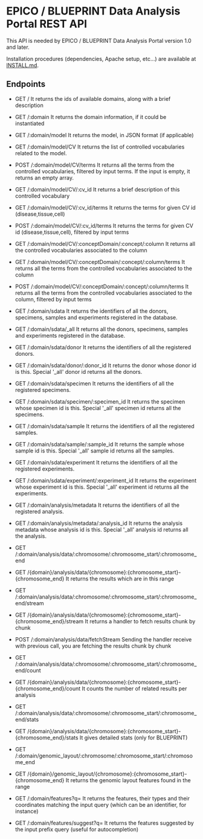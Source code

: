 EPICO / BLUEPRINT Data Analysis Portal REST API
=======================================

This API is needed by EPICO / BLUEPRINT Data Analysis Portal version 1.0 and later.

Installation procedures (dependencies, Apache setup, etc...) are available at [INSTALL.md](INSTALL.md).

Endpoints
--------

* GET /	It returns the ids of available domains, along with a brief description

* GET /:domain	It returns the domain information, if it could be instantiated

* GET /:domain/model	It returns the model, in JSON format (if applicable)

* GET /:domain/model/CV	It returns the list of controlled vocabularies related to the model.

* POST /:domain/model/CV/terms	It returns all the terms from the controlled vocabularies, filtered by input terms. If the input is empty, it returns an empty array.

* GET /:domain/model/CV/:cv_id	It returns a brief description of this controlled vocabulary

* GET /:domain/model/CV/:cv_id/terms	It returns the terms for given CV id (disease,tissue,cell)

* POST /:domain/model/CV/:cv_id/terms	It returns the terms for given CV id (disease,tissue,cell), filtered by input terms

* GET /:domain/model/CV/:conceptDomain/:concept/:column	It returns all the controlled vocabularies associated to the column

* GET /:domain/model/CV/:conceptDomain/:concept/:column/terms	It returns all the terms from the controlled vocabularies associated to the column

* POST /:domain/model/CV/:conceptDomain/:concept/:column/terms	It returns all the terms from the controlled vocabularies associated to the column, filtered by input terms

* GET /:domain/sdata	It returns the identifiers of all the donors, specimens, samples and experiments registered in the database.

* GET /:domain/sdata/_all	It returns all the donors, specimens, samples and experiments registered in the database.

* GET /:domain/sdata/donor	It returns the identifiers of all the registered donors.

* GET /:domain/sdata/donor/:donor_id	It returns the donor whose donor id is this. Special '_all' donor id returns all the donors.

* GET /:domain/sdata/specimen	It returns the identifiers of all the registered specimens.

* GET /:domain/sdata/specimen/:specimen_id	It returns the specimen whose specimen id is this. Special '_all' specimen id returns all the specimens.

* GET /:domain/sdata/sample	It returns the identifiers of all the registered samples.

* GET /:domain/sdata/sample/:sample_id	It returns the sample whose sample id is this. Special '_all' sample id returns all the samples.

* GET /:domain/sdata/experiment	It returns the identifiers of all the registered experiments.

* GET /:domain/sdata/experiment/:experiment_id	It returns the experiment whose experiment id is this. Special '_all' experiment id returns all the experiments.

* GET /:domain/analysis/metadata	It returns the identifiers of all the registered analysis.

* GET /:domain/analysis/metadata/:analysis_id	It returns the analysis metadata whose analysis id is this. Special '_all' analysis id returns all the analysis.

* GET /:domain/analysis/data/:chromosome/:chromosome_start/:chromosome_end
* GET /{domain}/analysis/data/{chromosome}:{chromosome_start}-{chromosome_end}	It returns the results which are in this range

* GET /:domain/analysis/data/:chromosome/:chromosome_start/:chromosome_end/stream
* GET /{domain}/analysis/data/{chromosome}:{chromosome_start}-{chromosome_end}/stream	It returns a handler to fetch results chunk by chunk

* POST /:domain/analysis/data/fetchStream	Sending the handler receive with previous call, you are fetching the results chunk by chunk

* GET /:domain/analysis/data/:chromosome/:chromosome_start/:chromosome_end/count
* GET /{domain}/analysis/data/{chromosome}:{chromosome_start}-{chromosome_end}/count	It counts the number of related results per analysis

* GET /:domain/analysis/data/:chromosome/:chromosome_start/:chromosome_end/stats
* GET /{domain}/analysis/data/{chromosome}:{chromosome_start}-{chromosome_end}/stats	It gives detailed stats	(only for BLUEPRINT)

* GET /:domain/genomic_layout/:chromosome/:chromosome_start/:chromosome_end
* GET /{domain}/genomic_layout/{chromosome}:{chromosome_start}-{chromosome_end}	It returns the genomic layout features found in the range

* GET /:domain/features?q=	It returns the features, their types and their coordinates matching the input query (which can be an identifier, for instance)

* GET /:domain/features/suggest?q=	It returns the features suggested by the input prefix query (useful for autocompletion)
